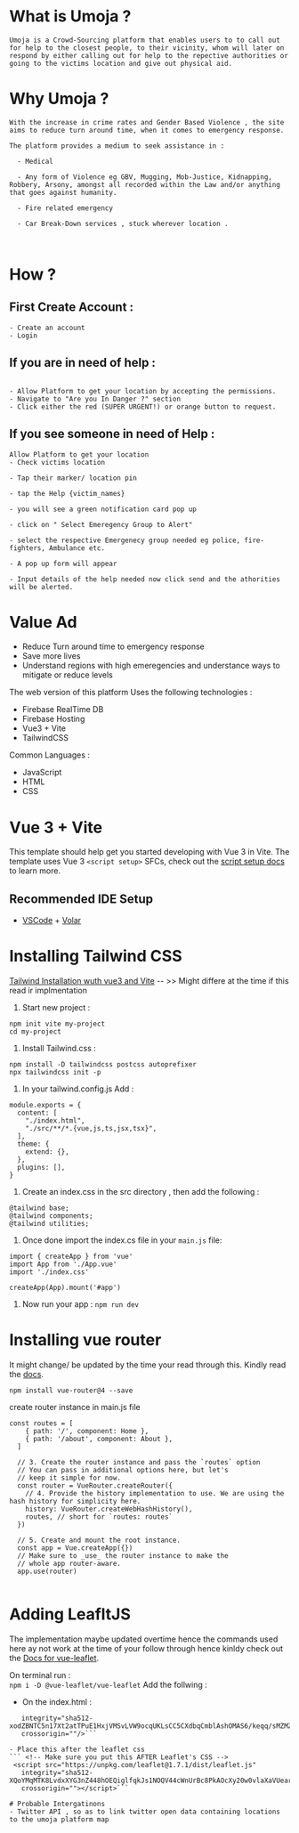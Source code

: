 # What is Umoja ? 

```
Umoja is a Crowd-Sourcing platform that enables users to to call out for help to the closest people, to their vicinity, whom will later on respond by either calling out for help to the repective authorities or going to the victims location and give out physical aid.

```

# Why Umoja ? 
```
With the increase in crime rates and Gender Based Violence , the site aims to reduce turn around time, when it comes to emergency response.

The platform provides a medium to seek assistance in : 

  - Medical

  - Any form of Violence eg GBV, Mugging, Mob-Justice, Kidnapping, Robbery, Arsony, amongst all recorded within the Law and/or anything that goes against humanity.

  - Fire related emergency

  - Car Break-Down services , stuck wherever location .

  

```

# How ?

## First Create Account  :  
```
- Create an account
- Login
 ```

##  If you are in need of help : 
```

- Allow Platform to get your location by accepting the permissions.
- Navigate to "Are you In Danger ?" section
- Click either the red (SUPER URGENT!) or orange button to request.
```

##  If you see someone in need of Help  : 

``` 
Allow Platform to get your location
- Check victims location 

- Tap their marker/ location pin

- tap the Help {victim_names} 

- you will see a green notification card pop up

- click on " Select Emeregency Group to Alert"

- select the respective Emergenecy group needed eg police, fire-fighters, Ambulance etc.

- A pop up form will appear

- Input details of the help needed now click send and the athorities will be alerted.
```

# Value Ad
- Reduce Turn around time to emergency response
- Save more lives
- Understand regions with high emeregencies and understance ways to mitigate or reduce levels



The web version of this platform Uses the following technologies : 
- Firebase RealTime DB 
- Firebase Hosting
- Vue3 + Vite
- TailwindCSS

Common Languages : 
- JavaScript
- HTML
- CSS


# Vue 3 + Vite

This template should help get you started developing with Vue 3 in Vite. The template uses Vue 3 `<script setup>` SFCs, check out the [script setup docs](https://v3.vuejs.org/api/sfc-script-setup.html#sfc-script-setup) to learn more.

## Recommended IDE Setup

- [VSCode](https://code.visualstudio.com/) + [Volar](https://marketplace.visualstudio.com/items?itemName=johnsoncodehk.volar)


# Installing Tailwind CSS  

[Tailwind Installation wuth vue3 and Vite](https://tailwindcss.com/docs/guides/vite) -- >> Might differe at the time if this read ir implmentation 
 
1. Start new project :
```
npm init vite my-project
cd my-project

```
1. Install Tailwind.css :
```
npm install -D tailwindcss postcss autoprefixer
npx tailwindcss init -p
```

1. In your tailwind.config.js Add : 
```
module.exports = {
  content: [
    "./index.html",
    "./src/**/*.{vue,js,ts,jsx,tsx}",
  ],
  theme: {
    extend: {},
  },
  plugins: [],
}
```

1. Create an index.css in the src directory , then add the following :
 ```
@tailwind base;
@tailwind components;
@tailwind utilities;
 ```
1. Once done import the index.cs file in your  `main.js` file:  

```
import { createApp } from 'vue'
import App from './App.vue'
import './index.css'

createApp(App).mount('#app')
```

1. Now run your app : `npm run dev`

# Installing vue router 
It might change/ be updated by the time your read through this. Kindly read the [docs](https://next.router.vuejs.org/installation.html#npm).

```npm install vue-router@4 --save```

create router instance in main.js file
``` 
const routes = [
    { path: '/', component: Home },
    { path: '/about', component: About },
  ]
  
  // 3. Create the router instance and pass the `routes` option
  // You can pass in additional options here, but let's
  // keep it simple for now.
  const router = VueRouter.createRouter({
    // 4. Provide the history implementation to use. We are using the hash history for simplicity here.
    history: VueRouter.createWebHashHistory(),
    routes, // short for `routes: routes`
  })
  
  // 5. Create and mount the root instance.
  const app = Vue.createApp({})
  // Make sure to _use_ the router instance to make the
  // whole app router-aware.
  app.use(router)
  
  ```

# Adding LeafltJS
The implementation maybe updated overtime hence the commands used here ay not work at the time of your follow through hence kinldy check out the [Docs for vue-leaflet](https://github.com/vue-leaflet/vue-leaflet).

On terminal run :  
`npm i -D @vue-leaflet/vue-leaflet`
Add the follwing :
- On the index.html : 
```<link rel="stylesheet" href="https://unpkg.com/leaflet@1.7.1/dist/leaflet.css"
   integrity="sha512-xodZBNTC5n17Xt2atTPuE1HxjVMSvLVW9ocqUKLsCC5CXdbqCmblAshOMAS6/keqq/sMZMZ19scR4PsZChSR7A=="
   crossorigin=""/>```

- Place this after the leaflet css
``` <!-- Make sure you put this AFTER Leaflet's CSS -->
 <script src="https://unpkg.com/leaflet@1.7.1/dist/leaflet.js"
   integrity="sha512-XQoYMqMTK8LvdxXYG3nZ448hOEQiglfqkJs1NOQV44cWnUrBc8PkAOcXy20w0vlaXaVUearIOBhiXZ5V3ynxwA=="
   crossorigin=""></script>```  

# Probable Intergatinons 
- Twitter API , so as to link twitter open data containing locations to the umoja platform map
